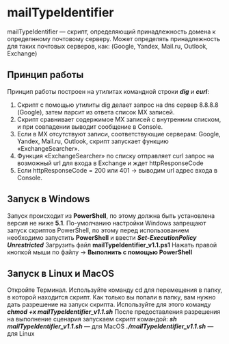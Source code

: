 # mailTypeIdentifier

mailTypeIdentifier — скрипт, определяющий принадлежность домена к определнному почтовому серверу.
Может определять принадлежность для таких почтовых серверов, как: (Google, Yandex, Mail.ru, Outlook, Exchange)

## Принцип работы

Принцип работы построен на утилитах командной строки **_dig_** и **_curl_**:

1. Скрипт с помощью утилиты dig делает запрос на dns сервер 8.8.8.8 (Google), затем парсит из ответа список MX записей.
2. Скрипт сравнивает содержимое MX записей с внутренним списком, и при совпадении выводит сообщение в Console.
3. Если в MX отсутствуют записи, соответствующие серверам: Google, Yandex, Mail.ru, Outlook, скрипт запускает функцию «ExchangeSearcher».
4. Функция «ExchangeSearcher» по списку отправляет curl запрос на возможный url для входа в Exchange и ждет httpResponseCode
5. Если httpResponseCode = 200 или 401 → выводим url адрес входа в Console.

## Запуск в Windows

Запуск происходит из **PowerShell**, по этому должна быть установлена версия не ниже **5.1**.
По-умолчанию настройки Windows запрещают запуск скриптов PowerShell, по этому перед использованием необходимо запустить **PowerShell** и ввести **_Set-ExecutionPolicy Unrestricted_**
Загрузить файл **mailTypeIdentifier_v1.1.ps1**
Нажать правой кнопкой мыши по файлу → **Выполнить с помощью PowerShell**

## Запуск в Linux и MacOS

Откройте Терминал. Используйте команду cd для перемещения в папку, в которой находится скрипт.
Как только вы попали в папку, вам нужно дать разрешение на запуск скрипта.
Используйте для этого команду **_chmod +x mailTypeIdentifier_v1.1.sh_**
После предоставления разрешения на выполнение сценария запускаем скрипт командой:
**_sh mailTypeIdentifier_v1.1.sh_** — для MacOS
**_./mailTypeIdentifier_v1.1.sh_** — для Linux
